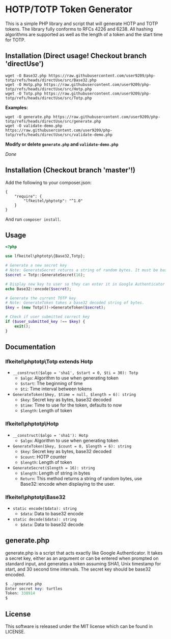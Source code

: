 # HOTP/TOTP Token Generator

This is a simple PHP library and script that will generate HOTP and TOTP tokens. The library fully conforms to RFCs 4226 and 6238. All hashing algorithms are supported as well as the length of a token and the start time for TOTP.

## Installation (Direct usage! Checkout branch 'directUse')

```
wget -O Base32.php https://raw.githubusercontent.com/user9209/php-totp/refs/heads/directUse/src/Base32.php
wget -O Hotp.php https://raw.githubusercontent.com/user9209/php-totp/refs/heads/directUse/src/Hotp.php
wget -O Totp.php https://raw.githubusercontent.com/user9209/php-totp/refs/heads/directUse/src/Totp.php
```

**Examples:**

```
wget -O generate.php https://raw.githubusercontent.com/user9209/php-totp/refs/heads/directUse/src/generate.php
wget -O validate-demo.php https://raw.githubusercontent.com/user9209/php-totp/refs/heads/directUse/src/validate-demo.php
```

**Modify or delete `generate.php` and `validate-demo.php`**

*Done*

## Installation (Checkout branch 'master'!)

Add the following to your composer.json:

```
{
    "require": {
        "lfkeitel/phptotp": "^1.0"
    }
}
```

And run `composer install`.

## Usage

```php
<?php

use lfkeitel\phptotp\{Base32,Totp};

# Generate a new secret key
# Note: GenerateSecret returns a string of random bytes. It must be base32 encoded before displaying to the user. You should store the unencoded string for later use.
$secret = Totp::GenerateSecret(16);

# Display new key to user so they can enter it in Google Authenticator or Authy
echo Base32::encode($secret);

# Generate the current TOTP key
# Note: GenerateToken takes a base32 decoded string of bytes.
$key = (new Totp())->GenerateToken($secret);

# Check if user submitted correct key
if ($user_submitted_key !== $key) {
    exit();
}
```

## Documentation

### lfkeitel\phptotp\Totp extends Hotp

- `__construct($algo = 'sha1', $start = 0, $ti = 30): Totp`
    - `$algo`: Algorithm to use when generating token
    - `$start`: The beginning of time
    - `$ti`: Time interval between tokens
- `GenerateToken($key, $time = null, $length = 6): string`
    - `$key`: Secret key as bytes, base32 decoded
    - `$time`: Time to use for the token, defaults to now
    - `$length`: Length of token

### lfkeitel\phptotp\Hotp

- `__construct($algo = 'sha1'): Hotp`
    - `$algo`: Algorithm to use when generating token
- `GenerateToken($key, $count = 0, $length = 6): string`
    - `$key`: Secret key as bytes, base32 decoded
    - `$count`: HOTP counter
    - `$length`: Length of token
- `GenerateSecret($length = 16): string`
    - `$length`: Length of string in bytes
    - `Return`: This method returns a string of random bytes, use Base32::encode when displaying to the user.

### lfkeitel\phptotp\Base32

- `static encode($data): string`
    - `$data`: Data to base32 encode
- `static decode($data): string`
    - `$data`: Data to base32 decode

## generate.php

generate.php is a script that acts exactly like Google Authenticator. It takes a secret key, either as an argument or can be entered when prompted on standard input, and generates a token assuming SHA1, Unix timestamp for start, and 30 second time intervals. The secret key should be base32 encoded.

```php
$ ./generate.php
Enter secret key: turtles
Token: 338914
$
```

## License

This software is released under the MIT license which can be found in LICENSE.
